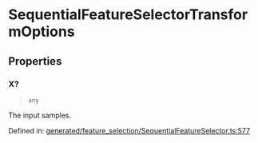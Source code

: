 # SequentialFeatureSelectorTransformOptions

## Properties

### X?

> `any`

The input samples.

Defined in:  [generated/feature\_selection/SequentialFeatureSelector.ts:577](https://github.com/transitive-bullshit/scikit-learn-ts/blob/122b3c0/packages/sklearn/src/generated/feature_selection/SequentialFeatureSelector.ts#L577)
